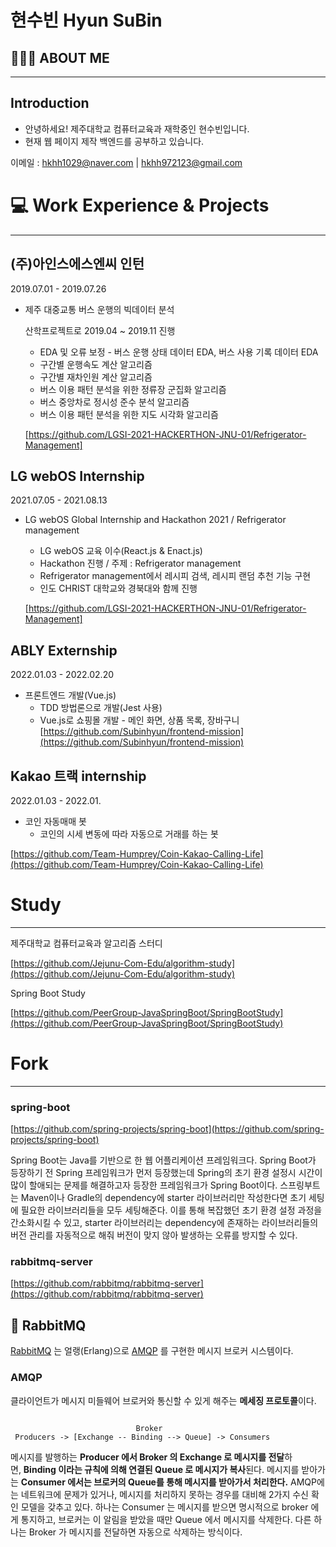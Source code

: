 # 현수빈 Hyun SuBin

## 💁🏻‍♀️  ABOUT ME
---
## Introduction

- 안녕하세요! 제주대학교 컴퓨터교육과 재학중인 현수빈입니다.
- 현재 웹 페이지 제작 백엔드를 공부하고 있습니다.

이메일 : hkhh1029@naver.com  |   hkhh972123@gmail.com

# 💻 Work Experience & Projects
---
## (주)아인스에스엔씨 인턴
2019.07.01 - 2019.07.26

- 제주 대중교통 버스 운행의 빅데이터 분석
    
    산학프로젝트로 2019.04 ~ 2019.11 진행
    
    - EDA 및 오류 보정 - 버스 운행 상태 데이터 EDA, 버스 사용 기록 데이터 EDA
    - 구간별 운행속도 계산 알고리즘
    - 구간별 재차인원 계산 알고리즘
    - 버스 이용 패턴 분석을 위한 정류장 군집화 알고리즘
    - 버스 중앙차로 정시성 준수 분석 알고리즘
    - 버스 이용 패턴 분석을 위한 지도 시각화 알고리즘
    
    [https://github.com/LGSI-2021-HACKERTHON-JNU-01/Refrigerator-Management]
    
## LG webOS Internship
2021.07.05 - 2021.08.13

- LG webOS Global Internship and Hackathon 2021 / Refrigerator management
    - LG webOS 교육 이수(React.js & Enact.js)
    - Hackathon 진행 / 주제 : Refrigerator management
    - Refrigerator management에서 레시피 검색, 레시피 랜덤 추천 기능 구현
    - 인도 CHRIST 대학교와 경북대와 함께 진행
    
    [https://github.com/LGSI-2021-HACKERTHON-JNU-01/Refrigerator-Management]
    

## ABLY Externship
2022.01.03 - 2022.02.20

- 프론트엔드 개발(Vue.js)
    - TDD 방법론으로 개발(Jest 사용)
    - Vue.js로 쇼핑몰 개발 - 메인 화면, 상품 목록, 장바구니
    [https://github.com/Subinhyun/frontend-mission](https://github.com/Subinhyun/frontend-mission)
    
## Kakao 트랙  internship
2022.01.03 - 2022.01.

- 코인 자동매매 봇
    - 코인의 시세 변동에 따라 자동으로 거래를 하는 봇

[https://github.com/Team-Humprey/Coin-Kakao-Calling-Life](https://github.com/Team-Humprey/Coin-Kakao-Calling-Life)

# Study
---
제주대학교 컴퓨터교육과 알고리즘 스터디

[https://github.com/Jejunu-Com-Edu/algorithm-study](https://github.com/Jejunu-Com-Edu/algorithm-study)

Spring Boot Study

[https://github.com/PeerGroup-JavaSpringBoot/SpringBootStudy](https://github.com/PeerGroup-JavaSpringBoot/SpringBootStudy)

# Fork
---
### spring-boot

[https://github.com/spring-projects/spring-boot](https://github.com/spring-projects/spring-boot)

Spring Boot는 Java를 기반으로 한 웹 어플리케이션 프레임워크다. Spring Boot가 등장하기 전 Spring 프레임워크가 먼저 등장했는데 Spring의 초기 환경 설정시 시간이 많이 할애되는 문제를 해결하고자 등장한 프레임워크가 Spring Boot이다. 스프링부트는 Maven이나 Gradle의 dependency에 starter 라이브러리만 작성한다면 초기 세팅에 필요한 라이브러리들을 모두 세팅해준다. 이를 통해 복잡했던 초기 환경 설정 과정을 간소화시킬 수 있고, starter 라이브러리는 dependency에 존재하는 라이브러리들의 버전 관리를 자동적으로 해줘 버전이 맞지 않아 발생하는 오류를 방지할 수 있다.

### rabbitmq-server

[https://github.com/rabbitmq/rabbitmq-server](https://github.com/rabbitmq/rabbitmq-server)

## 🐰 RabbitMQ

[RabbitMQ](https://www.rabbitmq.com/) 는 얼랭(Erlang)으로 [AMQP](https://ko.wikipedia.org/wiki/AMQP) 를 구현한 메시지 브로커 시스템이다.

### AMQP

클라이언트가 메시지 미들웨어 브로커와 통신할 수 있게 해주는 **메세징 프로토콜**이다.
```

                            Broker
 Producers -> [Exchange -- Binding --> Queue] -> Consumers
```
메시지를 발행하는 **Producer 에서 Broker 의 Exchange 로 메시지를 전달**하면, **Binding 이라는 규칙에 의해 연결된 Queue 로 메시지가 복사**된다. 메시지를 받아가는 **Consumer 에서는 브로커의 Queue를 통해 메시지를 받아가서 처리한다.** AMQP에는 네트워크에 문제가 있거나, 메시지를 처리하지 못하는 경우를 대비해 2가지 수신 확인 모델을 갖추고 있다. 하나는 Consumer 는 메시지를 받으면 명시적으로 broker 에게 통지하고, 브로커는 이 알림을 받았을 때만 Queue 에서 메시지를 삭제한다. 다른 하나는 Broker 가 메시지를 전달하면 자동으로 삭제하는 방식이다.

